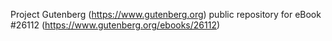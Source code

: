 Project Gutenberg (https://www.gutenberg.org) public repository for eBook #26112 (https://www.gutenberg.org/ebooks/26112)
